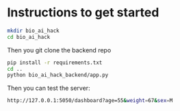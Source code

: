 # Instructions to get started

```bash
mkdir bio_ai_hack
cd bio_ai_hack
```

Then you git clone the backend repo

```bash
pip install -r requirements.txt
cd ..
python bio_ai_hack_backend/app.py
```

Then you can test the server:

```bash
http://127.0.0.1:5050/dashboard?age=55&weight=67&sex=M
```
